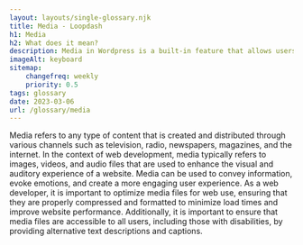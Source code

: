 ```yaml
--- 
layout: layouts/single-glossary.njk
title: Media - Loopdash
h1: Media
h2: What does it mean?
description: Media in Wordpress is a built-in feature that allows users to upload and manage various types of digital content such as images, videos, and audio files.
imageAlt: keyboard
sitemap:
	changefreq: weekly
	priority: 0.5
tags: glossary
date: 2023-03-06
url: /glossary/media
---
```


Media refers to any type of content that is created and distributed through various channels such as television, radio, newspapers, magazines, and the internet. In the context of web development, media typically refers to images, videos, and audio files that are used to enhance the visual and auditory experience of a website. Media can be used to convey information, evoke emotions, and create a more engaging user experience. As a web developer, it is important to optimize media files for web use, ensuring that they are properly compressed and formatted to minimize load times and improve website performance. Additionally, it is important to ensure that media files are accessible to all users, including those with disabilities, by providing alternative text descriptions and captions.
